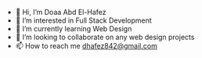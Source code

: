 - 👋 Hi, I’m Doaa Abd El-Hafez
- 👀 I’m interested in Full Stack Development
- 🌱 I’m currently learning Web Design
- 💞️ I’m looking to collaborate on any web design projects
- 📫 How to reach me dhafez842@gmail.com

<!---
doaahafez/doaahafez is a ✨ special ✨ repository because its `README.md` (this file) appears on your GitHub profile.
You can click the Preview link to take a look at your changes.
--->
